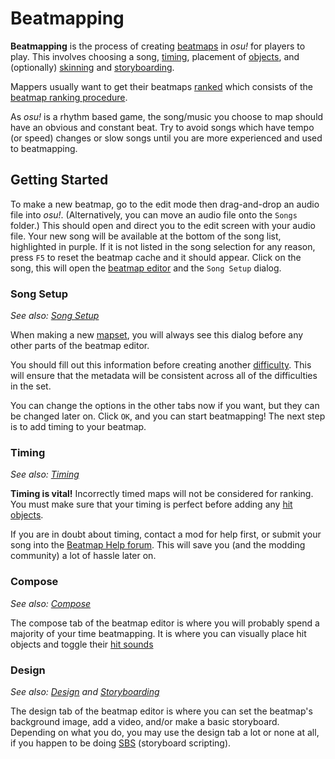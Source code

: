 # Beatmapping

**Beatmapping** is the process of creating [beatmaps](/wiki/beatmaps) in *osu!* for players to play. This involves choosing a song, [timing](/wiki/timing), placement of [objects](/wiki/objects), and (optionally) [skinning](/wiki/skinning) and [storyboarding](/wiki/storyboarding).

Mappers usually want to get their beatmaps [ranked](/wiki/Beatmaps/#ranked) which consists of the [beatmap ranking procedure](/wiki/Beatmap_Ranking_Procedure).

As *osu!* is a rhythm based game, the song/music you choose to map should have an obvious and constant beat. Try to avoid songs which have tempo (or speed) changes or slow songs until you are more experienced and used to beatmapping.

## Getting Started

To make a new beatmap, go to the edit mode then drag-and-drop an audio file into *osu!*. (Alternatively, you can move an audio file onto the `Songs` folder.) This should open and direct you to the edit screen with your audio file. Your new song will be available at the bottom of the song list, highlighted in purple. If it is not listed in the song selection for any reason, press `F5` to reset the beatmap cache and it should appear. Click on the song, this will open the [beatmap editor](/wiki/beatmap_editor) and the `Song Setup` dialog.

### Song Setup

*See also: [Song Setup](/wiki/Song_Setup)*

When making a new [mapset](/wiki/mapset), you will always see this dialog before any other parts of the beatmap editor.

You should fill out this information before creating another [difficulty](/wiki/difficulty). This will ensure that the metadata will be consistent across all of the difficulties in the set.

You can change the options in the other tabs now if you want, but they can be changed later on. Click `OK`, and you can start beatmapping! The next step is to add timing to your beatmap.

### Timing

*See also: [Timing](/wiki/Timing)*

**Timing is vital!** Incorrectly timed maps will not be considered for ranking. You must make sure that your timing is perfect before adding any [hit objects](/wiki/hit_objects).

If you are in doubt about timing, contact a mod for help first, or submit your song into the [Beatmap Help forum](https://osu.ppy.sh/forum/10). This will save you (and the modding community) a lot of hassle later on.

### Compose

*See also: [Compose](/wiki/Compose)*

The compose tab of the beatmap editor is where you will probably spend a majority of your time beatmapping. It is where you can visually place hit objects and toggle their [hit sounds](/wiki/hit_sounds)

### Design

*See also: [Design](/wiki/Design) and [Storyboarding](/wiki/Storyboarding)*

The design tab of the beatmap editor is where you can set the beatmap's background image, add a video, and/or make a basic storyboard. Depending on what you do, you may use the design tab a lot or none at all, if you happen to be doing [SBS](/wiki/SBS) (storyboard scripting).